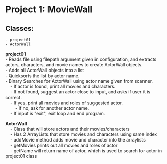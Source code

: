 # Project 1: MovieWall <br />

## Classes: <br />
    - project01
    - ActorWall

**project01** <br />
    - Reads file using filepath argument given in configuration, and extracts actors, characters, and movie names to create ActorWall objects. <br />
    - Adds all ActorWall objects into a list <br />
    - Quicksorts the list by actor name. <br />
    - Binary Searches for ActorWall using actor name given from scanner. <br />
&nbsp;&nbsp;&nbsp;&nbsp;- If actor is found, print all movies and characters. <br />
&nbsp;&nbsp;&nbsp;&nbsp;- If not found, suggest an actor close to input, and asks if user it is correct. <br />
&nbsp;&nbsp;&nbsp;&nbsp;- If yes, print all movies and roles of suggested actor. <br />
&nbsp;&nbsp;&nbsp;&nbsp;&nbsp;&nbsp;&nbsp;&nbsp;- If no, ask for another actor name. <br />
&nbsp;&nbsp;&nbsp;&nbsp;- If input is "exit", exit loop and end program. <br />

**ActorWall** <br />
&nbsp;&nbsp;&nbsp;&nbsp;- Class that will store actors and their movies/characters <br />
&nbsp;&nbsp;&nbsp;&nbsp;- Has 2 ArrayLists that store movies and characters using same index <br />
&nbsp;&nbsp;&nbsp;&nbsp;- addMovie method adds movie and character into the arraylists <br />
&nbsp;&nbsp;&nbsp;&nbsp;- getMovies prints out all movies and roles of actor <br />
&nbsp;&nbsp;&nbsp;&nbsp;- getName will return name of actor, which is used to search for actor in project01 class <br />